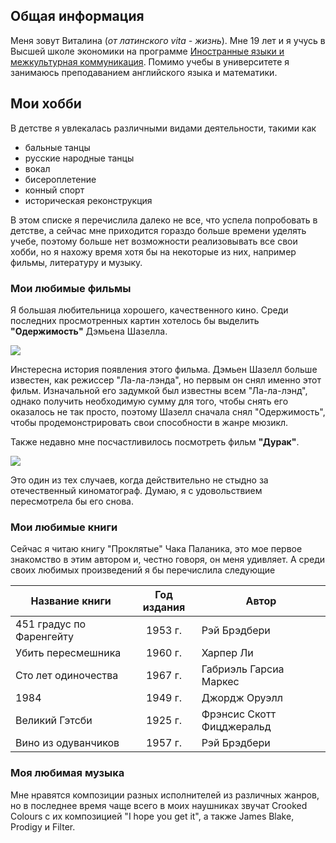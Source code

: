 ## Общая информация
Меня зовут Виталина (*от латинского vita - жизнь*). Мне 19 лет и я учусь в Высшей школе экономики на программе [Иностранные языки и межкультурная коммуникация](https://www.hse.ru/ba/lang/). Помимо учебы в университете я занимаюсь преподаванием английского языка и математики.
## Мои хобби
В детстве я увлекалась различными видами деятельности, такими как 
- бальные танцы
- русские народные танцы
- вокал
- бисероплетение
- конный спорт
- историческая реконструкция

В этом списке я перечислила далеко не все, что успела попробовать в детстве, а сейчас мне приходится гораздо больше времени уделять учебе, поэтому больше нет возможности реализовывать все свои хобби, но я нахожу время хотя бы на некоторые из них, например фильмы, литературу и музыку.
### Мои любимые фильмы
Я большая любительница хорошего, качественного кино. Среди последних просмотренных картин хотелось бы выделить **"Одержимость"** Дэмьена Шазелла. 

![](http://ozon-st.cdn.ngenix.net/multimedia/video_dvd_covers/1018132620.jpg)
 
Инстересна история появления этого фильма. Дэмьен Шазелл больше известен, как режиссер "Ла-ла-лэнда", но первым он снял именно этот фильм. Изначальной его задумкой был известны всем "Ла-ла-лэнд", однако получить необходимую сумму для того, чтобы снять его оказалось не так просто, поэтому Шазелл сначала снял "Одержимость", чтобы продемонстрировать свои способности в жанре мюзикл.

Также недавно мне посчастливилось посмотреть фильм **"Дурак"**. 

![](http://t0.gstatic.com/images?q=tbn:ANd9GcTLUZ2_e5r8fOMlDifSBYwPUUIwLWplKxau0nivd5ijyE8Fz4xB)

Это один из тех случаев, когда действительно не стыдно за отечественный киноматограф. Думаю, я с удовольствием пересмотрела бы его снова.
### Мои любимые книги
Сейчас я читаю книгу "Проклятые" Чака Паланика, это мое первое знакомство в этим автором и, честно говоря, он меня удивляет. А среди своих любимых произведений я бы перечислила следующие

Название книги | Год издания | Автор
---|:---:|---
451 градус по Фаренгейту | 1953 г. | Рэй Брэдбери
Убить пересмешника | 1960 г. | Харпер Ли
Сто лет одиночества | 1967 г. | Габриэль Гарсиа Маркес
1984 | 1949 г. | Джордж Оруэлл
Великий Гэтсби | 1925 г. | Фрэнсис Скотт Фицджеральд
Вино из одуванчиков | 1957 г. | Рэй Брэдбери
### Моя любимая музыка
Мне нравятся композиции разных исполнителей из различных жанров, но в последнее время чаще всего в моих наушниках звучат Crooked Colours с их композицией "I hope you get it", а также James Blake, Prodigy и Filter.

